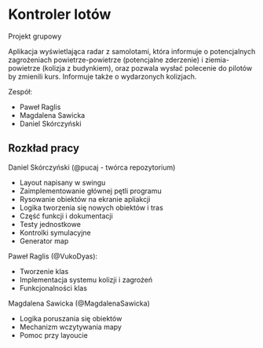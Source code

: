 # Kontroler lotów
Projekt grupowy

Aplikacja wyświetlająca radar z samolotami, która informuje o potencjalnych zagrożeniach powietrze-powietrze (potencjalne zderzenie) i ziemia-powietrze (kolizja z budynkiem), oraz pozwala wysłać polecenie do pilotów by zmienili kurs. Informuje także o wydarzonych kolizjach.

Zespół:
  - Paweł Raglis
  - Magdalena Sawicka
  - Daniel Skórczyński

## Rozkład pracy
Daniel Skórczyński (@pucaj - twórca repozytorium)
  - Layout napisany w swingu
  - Zaimplementowanie głównej pętli programu
  - Rysowanie obiektów na ekranie apliakcji
  - Logika tworzenia się nowych obiektów i tras
  - Część funkcji i dokumentacji
  - Testy jednostkowe
  - Kontrolki symulacyjne
  - Generator map
  
Paweł Raglis (@VukoDyas):
  - Tworzenie klas
  - Implementacja systemu kolizji i zagrożeń
  - Funkcjonalności klas
  
Magdalena Sawicka (@MagdalenaSawicka)
  - Logika poruszania się obiektów
  - Mechanizm wczytywania mapy
  - Pomoc przy layoucie
